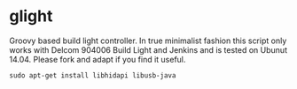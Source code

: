 glight
======

Groovy based build light controller. In true minimalist fashion this script only works with Delcom 904006 Build Light and Jenkins and is tested on Ubunut 14.04. Please fork and adapt if you find it useful.

	sudo apt-get install libhidapi libusb-java
